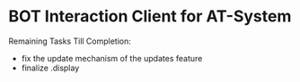 # BOT Interaction Client for AT-System
Remaining Tasks Till Completion:
- fix the update mechanism of the updates feature
- finalize .display